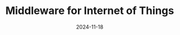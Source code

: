 ---
layout: post
title: Middleware for Internet of Things
date: 2024-11-18
categories: [INSA]
image: /assets/covers/energy.png
---